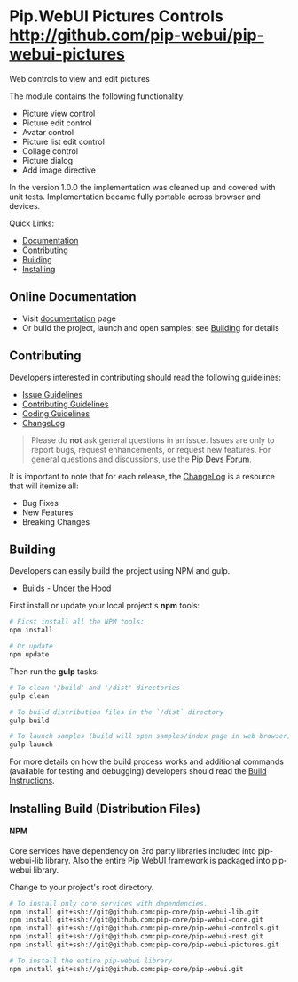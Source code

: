# Pip.WebUI Pictures Controls http://github.com/pip-webui/pip-webui-pictures

Web controls to view and edit pictures

The module contains the following functionality:

* Picture view control
* Picture edit control
* Avatar control
* Picture list edit control
* Collage control
* Picture dialog 
* Add image directive

In the version 1.0.0 the implementation was cleaned up and covered with unit tests.
Implementation became fully portable across browser and devices. 

Quick Links:

* [Documentation](#documentation)
* [Contributing](#contributing)
* [Building](#building)
* [Installing](#installing)

## <a name="documentation"></a> Online Documentation

- Visit [documentation](doc/index.md) page
- Or build the project, launch and open samples; see [Building](#building) for details
   
## <a name="contributing"></a> Contributing

Developers interested in contributing should read the following guidelines:

- [Issue Guidelines](docs/guides/CONTRIBUTING.md#submit)
- [Contributing Guidelines](docs/guides/CONTRIBUTING.md)
- [Coding Guidelines](docs/guides/CODING.md)
- [ChangeLog](CHANGELOG.md)

> Please do **not** ask general questions in an issue. Issues are only to report bugs, request
  enhancements, or request new features. For general questions and discussions, use the
  [Pip Devs Forum](https://groups.google.com/forum/#!forum/pipdevs).

It is important to note that for each release, the [ChangeLog](CHANGELOG.md) is a resource that will
itemize all:

- Bug Fixes
- New Features
- Breaking Changes
   
## <a name="building"></a> Building

Developers can easily build the project using NPM and gulp.

* [Builds - Under the Hood](docs/guides/BUILD.md)

First install or update your local project's **npm** tools:

```bash
# First install all the NPM tools:
npm install

# Or update
npm update
```

Then run the **gulp** tasks:

```bash
# To clean '/build' and '/dist' directories
gulp clean

# To build distribution files in the `/dist` directory
gulp build

# To launch samples (build will open samples/index page in web browser)
gulp launch
```

For more details on how the build process works and additional commands (available for testing and
debugging) developers should read the [Build Instructions](docs/guides/BUILD.md).

## <a name="installing"></a> Installing Build (Distribution Files)

#### NPM

Core services have dependency on 3rd party libraries included into pip-webui-lib library.
Also the entire Pip WebUI framework is packaged into pip-webui library.

Change to your project's root directory.

```bash
# To install only core services with dependencies.
npm install git+ssh://git@github.com:pip-core/pip-webui-lib.git
npm install git+ssh://git@github.com:pip-core/pip-webui-core.git
npm install git+ssh://git@github.com:pip-core/pip-webui-controls.git
npm install git+ssh://git@github.com:pip-core/pip-webui-rest.git
npm install git+ssh://git@github.com:pip-core/pip-webui-pictures.git

# To install the entire pip-webui library
npm install git+ssh://git@github.com:pip-core/pip-webui.git
```
